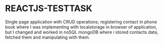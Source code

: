 # REACTJS-TESTTASK

Single page application with CRUD operations, registering contact in phone book where I was implementing with localstorage in browser of application, but I changed and worked in noSQL mongoDB where i stored contacts data, fetched them and manipulating with them.
